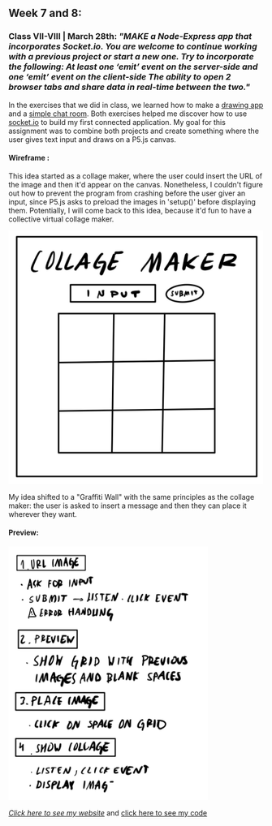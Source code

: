 ## Week 7 and 8:

### Class VII-VIII | March 28th: _"MAKE a Node-Express app that incorporates Socket.io. You are welcome to continue working with a previous project or start a new one. Try to incorporate the following: At least one ‘emit’ event on the server-side and one ‘emit’ event on the client-side The ability to open 2 browser tabs and share data in real-time between the two."_

In the exercises that we did in class, we learned how to make a [drawing app](https://github.com/MathuraMG/ConnectionsLabSpring22/tree/master/Week_8_Sockets) and a [simple chat room](https://github.com/MathuraMG/ConnectionsLabSpring22/tree/master/Week_9_Sockets). Both exercises helped me discover how to use [socket.io](https://socket.io/docs/v4/) to build my first connected application. My goal for this assignment was to combine both projects and create something where the user gives text input and draws on a P5.js canvas.


#### Wireframe :

This idea started as a collage maker, where the user could insert the URL of the image and then it'd appear on the canvas. Nonetheless, I couldn't figure out how to prevent the program from crashing before the user giver an input, since P5.js asks to preload the images in 'setup()' before displaying them. Potentially, I will come back to this idea, because it'd fun to have a collective virtual collage maker.

<img src="wireframe.jpg" height ="500" />

My idea shifted to a "Graffiti Wall" with the same principles as the collage maker: the user is asked to insert a message and then they can place it wherever they want.

#### Preview: 


<img src="steps1.jpg" height ="500" />

[_Click here to see my website_](https://inky-tender-gibbon.glitch.me/)
and [click here to see my code](https://glitch.com/edit/#!/inky-tender-gibbon)

